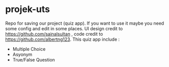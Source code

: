 # projek-uts
Repo for saving our project (quiz app). If you want to use it maybe you need some config and edit in some places. UI design credit to https://github.com/sainalsultan , code credit to https://github.com/albertng123.
This quiz app include :  
 - Multiple Choice
 - Asyonym
 - True/False Question
